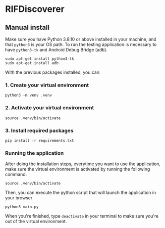 # RIFDiscoverer

## Manual install

Make sure you have Python 3.8.10 or above installed in your machine, and that `python3` is your OS path. To run the testing application is necessary to have `python3-tk` and Android Debug Bridge (adb).

```
sudo apt-get install python3-tk
sudo apt-get install adb
```

With the previous packages installed, you can:

### 1. Create your virtual environment

```
python3 -m venv .venv
```

### 2. Activate your virtual environment

```
source .venv/bin/activate
```

### 3. Install required packages

```
pip install -r requirements.txt
```

### Running the application

After doing the installation steps, everytime you want to use the application, make sure the virtual environment is activated by running the following command.

```
source .venv/bin/activate
```

Then, you can execute the python script that will launch the application in your browser

```
python3 main.py
```

When you're finished, type `deactivate` in your terminal to make sure you're out of the virtual environment.
